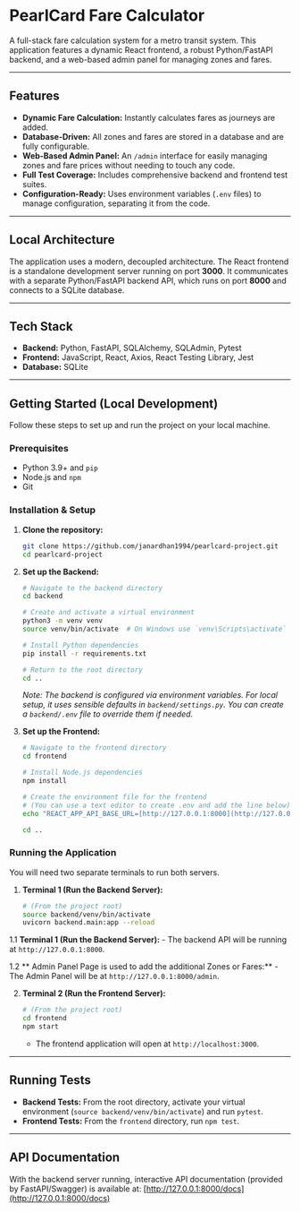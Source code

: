# PearlCard Fare Calculator

A full-stack fare calculation system for a metro transit system. This application features a dynamic React frontend, a robust Python/FastAPI backend, and a web-based admin panel for managing zones and fares.

---

## Features

- **Dynamic Fare Calculation:** Instantly calculates fares as journeys are added.
- **Database-Driven:** All zones and fares are stored in a database and are fully configurable.
- **Web-Based Admin Panel:** An `/admin` interface for easily managing zones and fare prices without needing to touch any code.
- **Full Test Coverage:** Includes comprehensive backend and frontend test suites.
- **Configuration-Ready:** Uses environment variables (`.env` files) to manage configuration, separating it from the code.

---

## Local Architecture

The application uses a modern, decoupled architecture. The React frontend is a standalone development server running on port **3000**. It communicates with a separate Python/FastAPI backend API, which runs on port **8000** and connects to a SQLite database.



---

## Tech Stack

- **Backend:** Python, FastAPI, SQLAlchemy, SQLAdmin, Pytest
- **Frontend:** JavaScript, React, Axios, React Testing Library, Jest
- **Database:** SQLite

---

## Getting Started (Local Development)

Follow these steps to set up and run the project on your local machine.

### Prerequisites

- Python 3.9+ and `pip`
- Node.js and `npm`
- Git

### Installation & Setup

1.  **Clone the repository:**
    ```bash
    git clone https://github.com/janardhan1994/pearlcard-project.git
    cd pearlcard-project
    ```

2.  **Set up the Backend:**
    ```bash
    # Navigate to the backend directory
    cd backend

    # Create and activate a virtual environment
    python3 -m venv venv
    source venv/bin/activate  # On Windows use `venv\Scripts\activate`

    # Install Python dependencies
    pip install -r requirements.txt

    # Return to the root directory
    cd ..
    ```
    *Note: The backend is configured via environment variables. For local setup, it uses sensible defaults in `backend/settings.py`. You can create a `backend/.env` file to override them if needed.*

3.  **Set up the Frontend:**
    ```bash
    # Navigate to the frontend directory
    cd frontend

    # Install Node.js dependencies
    npm install
    
    # Create the environment file for the frontend
    # (You can use a text editor to create .env and add the line below)
    echo "REACT_APP_API_BASE_URL=[http://127.0.0.1:8000](http://127.0.0.1:8000)" > .env

    cd ..
    ```

### Running the Application

You will need two separate terminals to run both servers.

1.  **Terminal 1 (Run the Backend Server):**
    ```bash
    # (From the project root)
    source backend/venv/bin/activate
    uvicorn backend.main:app --reload
    ```
 1.1  **Terminal 1 (Run the Backend Server):**
    - The backend API will be running at `http://127.0.0.1:8000`.

 1.2 ** Admin Panel Page is used to add the additional Zones or Fares:**
    - The Admin Panel will be at `http://127.0.0.1:8000/admin`.

2.  **Terminal 2 (Run the Frontend Server):**
    ```bash
    # (From the project root)
    cd frontend
    npm start
    ```
    - The frontend application will open at `http://localhost:3000`.

---

## Running Tests

- **Backend Tests:** From the root directory, activate your virtual environment (`source backend/venv/bin/activate`) and run `pytest`.
- **Frontend Tests:** From the `frontend` directory, run `npm test`.

---

## API Documentation

With the backend server running, interactive API documentation (provided by FastAPI/Swagger) is available at:
[http://127.0.0.1:8000/docs](http://127.0.0.1:8000/docs)
